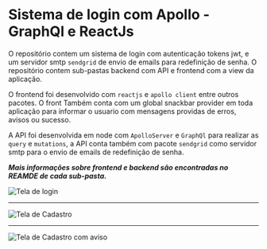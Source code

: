# Sistema de login com Apollo - GraphQl e ReactJs

O repositório contem um sistema de login com autenticação tokens jwt,
e um servidor smtp `sendgrid` de envio de emails para redefinição de senha. O repositório
contem sub-pastas backend com API e frontend com a view da aplicação. 


O frontend foi desenvolvido com `reactjs` e `apollo client` entre outros pacotes. O front Também conta com um global snackbar provider  em toda aplicação para informar o usuario com mensagens providas de erros, avisos ou sucesso.


A API foi desenvolvida em node com `ApolloServer` e `GraphQl` para realizar as `query` e `mutations`, a API conta também com pacote `sendgrid` como servidor smtp para o envio de emails de redefinição de senha.


 
**_Mais informações sobre frontend e backend são encontradas no REAMDE de cada sub-pasta._**

![Tela de login](https://github.com/lnfernandobr/sistema-de-login-com-apoll-graphql/raw/master/images/sign-in.png)
****
![Tela de Cadastro](https://github.com/lnfernandobr/sistema-de-login-com-apoll-graphql/raw/master/images/sign-up.png)
****
![Tela de Cadastro com aviso](https://github.com/lnfernandobr/sistema-de-login-com-apoll-graphql/raw/master/images/sign-up-warning.png)
